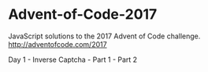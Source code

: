 # Advent-of-Code-2017
JavaScript solutions to the 2017 Advent of Code challenge.  
http://adventofcode.com/2017

Day 1 - Inverse Captcha - Part 1 - Part 2
